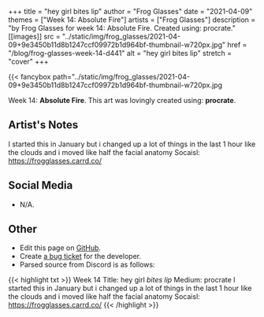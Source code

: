 +++
title =       "hey girl bites lip"
author =      "Frog Glasses"
date =        "2021-04-09"
themes =      ["Week 14: Absolute Fire"]
artists =     ["Frog Glasses"]
description = "by Frog Glasses for week 14: Absolute Fire. Created using: procrate."
[[images]]
              src = "../static/img/frog_glasses/2021-04-09+9e3450b11d8b1247ccf09972b1d964bf-thumbnail-w720px.jpg"
              href = "/blog/frog-glasses-week-14-d441"
              alt = "hey girl bites lip"
              stretch = "cover"
+++


{{< fancybox path="../static/img/frog_glasses/2021-04-09+9e3450b11d8b1247ccf09972b1d964bf-thumbnail-w720px.jpg

Week 14: **Absolute Fire**. This art was lovingly created using: **procrate**.

## Artist's Notes

I started this in  January but i changed up a lot of things in the last 1 hour like the clouds and i moved like half the facial anatomy
Socaisl:  https://frogglasses.carrd.co/

## Social Media

- N/A.

## Other

- Edit this page on [GitHub](https://github.com/teaminkling/web-refresh/edit/main/content/blog/frog-glasses-week-14-d441.md).
- Create [a bug ticket](https://github.com/teaminkling/web-refresh/issues/new?assignees=&labels=bug&template=problem-report.md&title=) for the developer.
- Parsed source from Discord is as follows:

{{< highlight txt >}}
Week 14
Title: hey girl *bites lip* 
Medium: procrate 
I started this in  January but i changed up a lot of things in the last 1 hour like the clouds and i moved like half the facial anatomy
Socaisl:  https://frogglasses.carrd.co/
{{< /highlight >}}